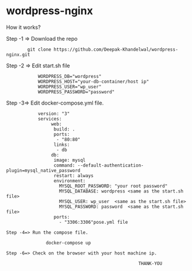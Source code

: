 # wordpress-nginx

How it works?


Step -1 => Download the repo 


            git clone https://github.com/Deepak-Khandelwal/wordpress-nginx.git

Step -2 => Edit start.sh file
             
                WORDPRESS_DB="wordpress"
                WORDPRESS_HOST="your-db-container/host ip"
                WORDPRESS_USER="wp_user"
                WORDPRESS_PASSWORD="password"
                
                
 Step -3=> Edit docker-compose.yml file.
                
                version: "3"
                services:
                     web:
                      build: .
                      ports:
                       - "80:80"
                      links:
                       - db
                     db:
                      image: mysql
                      command: --default-authentication-plugin=mysql_native_password
                      restart: always
                      environment:
                        MYSQL_ROOT_PASSWORD: "your root password"
                        MYSQL_DATABASE: wordpress <same as the start.sh file>
                        MYSQL_USER: wp_user  <same as the start.sh file>
                        MYSQL_PASSWORD: password  <same as the start.sh file>
                      ports:
                        - "3306:3306"pose.yml file
  
    Step -4=> Run the compose file.          
                  
                   docker-compose up
    
    Step -6=> Check on the browser with your host machine ip.
    
                                                      THANK-YOU
           
           
